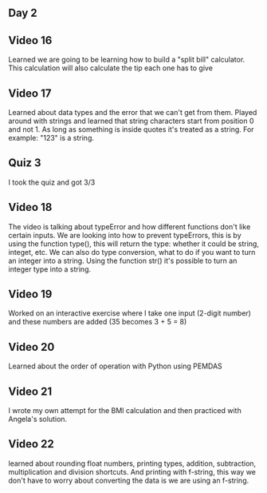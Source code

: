 
## Day 2

## Video 16

Learned we are going to be learning how to build a "split bill" calculator. This calculation will also calculate the tip each one has to give

## Video 17

Learned about data types and the error that we can't get from them. Played around with strings and learned that string characters start from position 0 and not 1. As long as something is inside quotes it's treated as a string. For example: "123" is a string. 

## Quiz 3

I took the quiz and got 3/3

## Video 18

The video is talking about typeError and how different functions don't like certain inputs. We are looking into how to prevent typeErrors, this is by using the function type(), this will return the type: whether it could be string, integet, etc. We can also do type conversion, what to do if you want to turn an integer into a string. Using the function str() it's possible to turn an integer type into a string. 

## Video 19

Worked on an interactive exercise where I take one input (2-digit number) and these numbers are added (35 becomes 3 + 5 = 8)

## Video 20

Learned about the order of operation with Python using PEMDAS

## Video 21

I wrote my own attempt for the BMI calculation and then practiced with Angela's solution.

## Video 22

learned about rounding float numbers, printing types, addition, subtraction, multiplication and division shortcuts. And printing with f-string, this way we don't have to worry about converting the data is we are using an f-string. 
